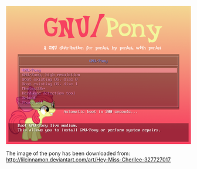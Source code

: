 ![Preview](https://github.com/GNU-Pony/artwork/blob/master/SYSLINUX/vesamenu/4:3/apple-bloom/preview.png)

The image of the pony has been downloaded from:
    http://lilcinnamon.deviantart.com/art/Hey-Miss-Cherilee-327727017
